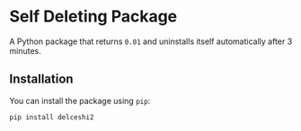 # Self Deleting Package

A Python package that returns `0.01` and uninstalls itself automatically after 3 minutes.

## Installation

You can install the package using `pip`:

```sh
pip install delceshi2
